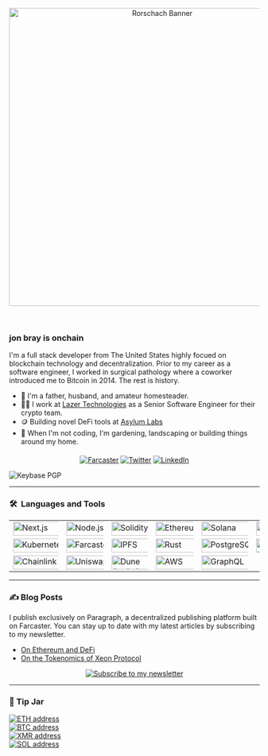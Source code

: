 <p align="center"><img src="assets/rorschach-banner.png" width="600" alt="Rorschach Banner"></p>

<p align="center"><img src="https://komarev.com/ghpvc/?username=heyjonbray&style=flat-square&color=blue" alt=""> &nbsp; &nbsp; <img src="https://img.shields.io/github/stars/heyJonBray
" alt=""></p>
<p align="center"></p>

### jon bray is onchain

I'm a full stack developer from The United States highly focued on blockchain technology and decentralization. Prior to my career as a software engineer, I worked in surgical pathology where a coworker introduced me to Bitcoin in 2014. The rest is history.

- 🏡 I'm a father, husband, and amateur homesteader.
- 🧑‍💻 I work at [Lazer Technologies](https://www.lazertechnologies.com/) as a Senior Software Engineer for their crypto team.
- 🪙 Building novel DeFi tools at [Asylum Labs](https://github.com/asylum-labs)
- 🌱 When I'm not coding, I'm gardening, landscaping or building things around my home.

<p align="center" style="margin-top: 20px;">
<a href="https://warpcast.com/jonbray.eth"><img src="https://img.shields.io/badge/@jonbray.eth-FFFFFF.svg?logo=farcaster" alt="Farcaster"></a>
<a href="https://twitter.com/heyjonbray"><img src="https://img.shields.io/twitter/follow/heyjonbray" alt="Twitter"></a>
<a href="https://www.linkedin.com/in/heyjonbray"><img src="https://img.shields.io/badge/-LinkedIn-blue?style=flat&logo=linkedin" alt="LinkedIn"></a>
</p>

![Keybase PGP](https://img.shields.io/keybase/pgp/heyjonbray?style=blue)

---

### 🛠 &nbsp;Languages and Tools

<table>
<tr>
<td width="16.66%"><img src="https://img.shields.io/badge/-Next.js-000000?logo=next.js&logoColor=white" alt="Next.js" width="120%" height="28"/></td>
<td width="16.66%"><img src="https://img.shields.io/badge/-Node.js-339933?logo=nodedotjs&logoColor=white" alt="Node.js" width="120%" height="28"/></td>
<td width="16.66%"><img src="https://img.shields.io/badge/-Solidity-363636?logo=solidity&logoColor=white" alt="Solidity" width="120%" height="28"/></td>
<td width="16.66%"><img src="https://img.shields.io/badge/-Ethereum-627EEA?logo=ethereum&logoColor=white" alt="Ethereum" width="120%" height="28"/></td>
<td width="16.66%"><img src="https://img.shields.io/badge/-Solana-9945FF?logo=solana&logoColor=white" alt="Solana" width="120%" height="28"/></td>
<td width="16.66%"><img src="https://img.shields.io/badge/-Docker-2496ED?logo=docker&logoColor=white" alt="Docker" width="120%" height="28"/></td>
</tr>
<tr>
<td width="16.66%"><img src="https://img.shields.io/badge/-Kubernetes-326CE5?logo=kubernetes&logoColor=white" alt="Kubernetes" width="120%" height="28"/></td>
<td width="16.66%"><img src="https://img.shields.io/badge/-Farcaster-855DCD?logo=farcaster&logoColor=white" alt="Farcaster" width="120%" height="28"/></td>
<td width="16.66%"><img src="https://img.shields.io/badge/-IPFS-65C2CB?logo=ipfs&logoColor=white" alt="IPFS" width="120%" height="28"/></td>
<td width="16.66%"><img src="https://img.shields.io/badge/-Rust-000000?logo=rust&logoColor=white" alt="Rust" width="120%" height="28"/></td>
<td width="16.66%"><img src="https://img.shields.io/badge/-PostgreSQL-4169E1?logo=postgresql&logoColor=white" alt="PostgreSQL" width="120%" height="28"/></td>
<td width="16.66%"><img src="https://img.shields.io/badge/-MySQL-4479A1?logo=mysql&logoColor=white" alt="MySQL" width="120%" height="28"/></td>
</tr>
<tr>
<td width="16.66%"><img src="https://img.shields.io/badge/-Chainlink-375BD2?logo=chainlink&logoColor=white" alt="Chainlink" width="120%" height="28"/></td>
<td width="16.66%"><img src="https://img.shields.io/badge/-Uniswap-FF007A?logo=ethereum&logoColor=white" alt="Uniswap" width="120%" height="28"/></td>
<td width="16.66%"><img src="https://img.shields.io/badge/-Dune-FF6B00?logo=ethereum&logoColor=white" alt="Dune Analytics" width="120%" height="28"/></td>
<td width="16.66%"><img src="https://img.shields.io/badge/-AWS-232F3E?logo=amazon-web-services&logoColor=white" alt="AWS" width="120%" height="28"/></td>
<td width="16.66%"><img src="https://img.shields.io/badge/-GraphQL-E10098?logo=graphql&logoColor=white" alt="GraphQL" width="120%" height="28"/></td>
<td width="16.66%"></td>
</tr>
</table>

---

### ✍️ Blog Posts

I publish exclusively on Paragraph, a decentralized publishing platform built on Farcaster. You can stay up to date with my latest articles by subscribing to my newsletter.

- [On Ethereum and DeFi](https://paragraph.xyz/@jonbray/eth-defi)
- [On the Tokenomics of Xeon Protocol](https://paragraph.xyz/@jonbray/xeon-tokenomics)

<p align="center">
<a href="https://paragraph.xyz/@jonbray/subscribe"><img src="https://img.shields.io/badge/Subscribe_to_my_newsletter-855DCD?style=for-the-badge&logo=farcaster&logoColor=white" alt="Subscribe to my newsletter"></a>
</p>

---

### 🫙 Tip Jar

<p align="left">
<a href="https://rainbow.me/0x3b138FC7eC06B2A44565994CfDe5134A75915995"><img src="https://img.shields.io/badge/ETH-0x7e2F9dd040cF7B41a1AF9e4A24A0EDB04093dDa1-3C3C3D.svg?logo=ethereum" alt="ETH address"></a><br>
<a href="https://blockchair.com/bitcoin/address/bc1qtaqfrcgln2tpkvlws8gdcwvu5g5cg0wkszg2ru"><img src="https://img.shields.io/badge/BTC-bc1qtaqfrcgln2tpkvlws8gdcwvu5g5cg0wkszg2ru-F7931A.svg?logo=bitcoin" alt="BTC address"></a><br>
<a href="https://monerohash.com/explorer/search?value=84WTHL1Uj94EaE4exvrcbBNgS9xj1kSDP4ThK5kr2ScvEDnGK2EiPLVAo8UhofZD2YiqnoQDd5YwVcGWJLUpLPQE4hw2g2X"><img src="https://img.shields.io/badge/XMR-84WTHL1Uj94EaE4exvrcbBNgS9xj1kSDP4ThK5kr2ScvEDnGK2EiPLVAo8UhofZD2YiqnoQDd5YwVcGWJLUpLPQE4hw2g2X-FF6600.svg?logo=monero" alt="XMR address"></a><br>
<a href="https://www.dial.to/?action=solana-action:https://action.solscan.io/api/donate?receiver=CTxPz8M78gbcGTVW4toMACjahvoPYfnSGURhmfj1A1HR"><img src="https://img.shields.io/badge/SOL-CTxPz8M78gbcGTVW4toMACjahvoPYfnSGURhmfj1A1HR-9945FF.svg?logo=solana" alt="SOL address"></a>
</p>
